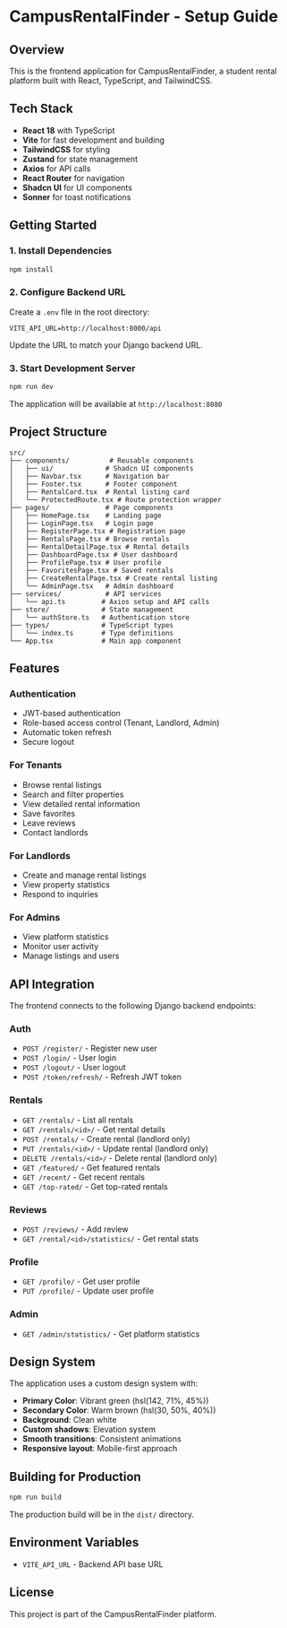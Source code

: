 # CampusRentalFinder - Setup Guide

## Overview

This is the frontend application for CampusRentalFinder, a student rental platform built with React, TypeScript, and TailwindCSS.

## Tech Stack

- **React 18** with TypeScript
- **Vite** for fast development and building
- **TailwindCSS** for styling
- **Zustand** for state management
- **Axios** for API calls
- **React Router** for navigation
- **Shadcn UI** for UI components
- **Sonner** for toast notifications

## Getting Started

### 1. Install Dependencies

```bash
npm install
```

### 2. Configure Backend URL

Create a `.env` file in the root directory:

```env
VITE_API_URL=http://localhost:8000/api
```

Update the URL to match your Django backend URL.

### 3. Start Development Server

```bash
npm run dev
```

The application will be available at `http://localhost:8080`

## Project Structure

```
src/
├── components/          # Reusable components
│   ├── ui/             # Shadcn UI components
│   ├── Navbar.tsx      # Navigation bar
│   ├── Footer.tsx      # Footer component
│   ├── RentalCard.tsx  # Rental listing card
│   └── ProtectedRoute.tsx # Route protection wrapper
├── pages/              # Page components
│   ├── HomePage.tsx    # Landing page
│   ├── LoginPage.tsx   # Login page
│   ├── RegisterPage.tsx # Registration page
│   ├── RentalsPage.tsx # Browse rentals
│   ├── RentalDetailPage.tsx # Rental details
│   ├── DashboardPage.tsx # User dashboard
│   ├── ProfilePage.tsx # User profile
│   ├── FavoritesPage.tsx # Saved rentals
│   ├── CreateRentalPage.tsx # Create rental listing
│   └── AdminPage.tsx   # Admin dashboard
├── services/           # API services
│   └── api.ts         # Axios setup and API calls
├── store/             # State management
│   └── authStore.ts   # Authentication store
├── types/             # TypeScript types
│   └── index.ts       # Type definitions
└── App.tsx            # Main app component
```

## Features

### Authentication
- JWT-based authentication
- Role-based access control (Tenant, Landlord, Admin)
- Automatic token refresh
- Secure logout

### For Tenants
- Browse rental listings
- Search and filter properties
- View detailed rental information
- Save favorites
- Leave reviews
- Contact landlords

### For Landlords
- Create and manage rental listings
- View property statistics
- Respond to inquiries

### For Admins
- View platform statistics
- Monitor user activity
- Manage listings and users

## API Integration

The frontend connects to the following Django backend endpoints:

### Auth
- `POST /register/` - Register new user
- `POST /login/` - User login
- `POST /logout/` - User logout
- `POST /token/refresh/` - Refresh JWT token

### Rentals
- `GET /rentals/` - List all rentals
- `GET /rentals/<id>/` - Get rental details
- `POST /rentals/` - Create rental (landlord only)
- `PUT /rentals/<id>/` - Update rental (landlord only)
- `DELETE /rentals/<id>/` - Delete rental (landlord only)
- `GET /featured/` - Get featured rentals
- `GET /recent/` - Get recent rentals
- `GET /top-rated/` - Get top-rated rentals

### Reviews
- `POST /reviews/` - Add review
- `GET /rental/<id>/statistics/` - Get rental stats

### Profile
- `GET /profile/` - Get user profile
- `PUT /profile/` - Update user profile

### Admin
- `GET /admin/statistics/` - Get platform statistics

## Design System

The application uses a custom design system with:

- **Primary Color**: Vibrant green (hsl(142, 71%, 45%))
- **Secondary Color**: Warm brown (hsl(30, 50%, 40%))
- **Background**: Clean white
- **Custom shadows**: Elevation system
- **Smooth transitions**: Consistent animations
- **Responsive layout**: Mobile-first approach

## Building for Production

```bash
npm run build
```

The production build will be in the `dist/` directory.

## Environment Variables

- `VITE_API_URL` - Backend API base URL

## License

This project is part of the CampusRentalFinder platform.
